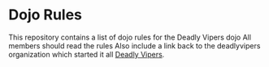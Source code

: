 Dojo Rules
==========

This repository contains a list of dojo rules for the Deadly Vipers dojo
All members should read the rules
Also include a link back to the deadlyvipers organization which started it all [Deadly Vipers](https://github.com/deadlyvipers).
